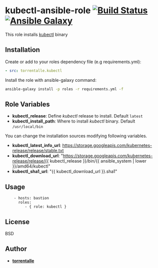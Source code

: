 kubectl-ansible-role
[![Build Status](https://travis-ci.org/torrentalle/kubectl-ansible-role.svg?branch=master)](https://travis-ci.org/torrentalle/kubectl-ansible-role)
[![Ansible Galaxy](https://img.shields.io/badge/galaxy-torrentalle.kubectl-blue.svg)](https://galaxy.ansible.com/torrentalle/kubectl-ansible-role)
=========

This role installs [kubectl](https://kubernetes.io/docs/tasks/tools/install-kubectl/) binary

Installation
--------------

Create or add to your roles dependency file (e.g requirements.yml):

```yml
- src: torrentalle.kubectl
```

Install the role with ansible-galaxy command:

```sh
ansible-galaxy install -p roles -r requirements.yml -f
```

Role Variables
--------------

 * **kubectl_release**: Define *kubectl* release to install. Default `latest`
 * **kubectl_install_path**: Where to install *kubectl* binary. Default `/usr/local/bin`

You can change the installation sources modifying following variables.

 * **kubectl_latest_info_url**: https://storage.googleapis.com/kubernetes-release/release/stable.txt
 * **kubectl_download_url**: "https://storage.googleapis.com/kubernetes-release/release/{{ kubectl_release }}/bin/{{ ansible_system | lower }}/amd64/kubectl"
 * **kubectl_sha1_url**: "{{ kubectl_download_url }}.sha1"


Usage
----------------

```
    - hosts: bastion
      roles:
         - { role: kubectl }
```

License
-------

BSD

Author
------------------
 * **[torrentalle](https://github.com/torrentalle)**
